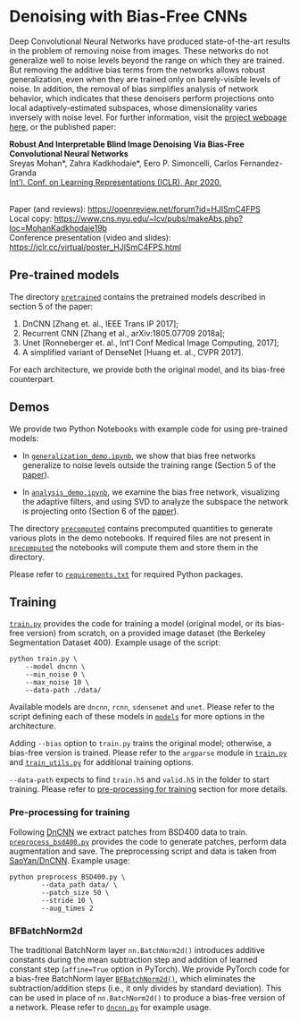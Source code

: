 # Denoising with Bias-Free CNNs

Deep Convolutional Neural Networks have produced state-of-the-art results in the problem of removing noise from images.
These networks do not generalize well to noise levels beyond the range on which they are trained. But removing the additive bias terms from the networks allows robust generalization, even when they are trained only on barely-visible levels of noise.  In addition, the removal of bias simplifies analysis of network behavior, which indicates that these denoisers perform projections onto local adaptively-estimated subspaces, whose dimensionality varies inversely with noise level.  For further information, visit the [project webpage here](https://labforcomputationalvision.github.io/bias_free_denoising/), or the published paper:

<b>Robust And Interpretable Blind Image Denoising Via Bias-Free Convolutional Neural Networks</b><br>
Sreyas Mohan*, Zahra Kadkhodaie*, Eero P. Simoncelli, Carlos Fernandez-Granda<br>
<A HREF="https://iclr.cc/Conferences/2020">Int'l. Conf. on Learning Representations (ICLR), Apr 2020.</A><br><br>

Paper (and reviews): https://openreview.net/forum?id=HJlSmC4FPS  <br>
Local copy: https://www.cns.nyu.edu/~lcv/pubs/makeAbs.php?loc=MohanKadkhodaie19b <br>
Conference presentation (video and slides): https://iclr.cc/virtual/poster_HJlSmC4FPS.html 

## Pre-trained models

The directory [`pretrained`](pretrained) contains the pretrained models described in section 5 of the paper:
1. DnCNN [Zhang et. al., IEEE Trans IP 2017];
2. Recurrent CNN [Zhang et al., arXiv:1805.07709 2018a];
3. Unet [Ronneberger et. al., Int'l Conf Medical Image Computing, 2017];
4. A simplified variant of DenseNet [Huang et. al., CVPR 2017].<br>

For each architecture, we provide both the original model, and its bias-free counterpart. 

## Demos

We provide two Python Notebooks with example code for using pre-trained models:

* In [`generalization_demo.ipynb`](generalization_demo.ipynb), we show that bias free networks generalize to noise levels outside the training range (Section 5 of the [paper](https://arxiv.org/pdf/1906.05478.pdf)).

* In [`analysis_demo.ipynb`](analysis_demo.ipynb), we examine the bias free network, visualizing the adaptive filters, and using SVD to analyze   the subspace the network is projecting onto (Section 6 of the [paper](https://arxiv.org/pdf/1906.05478.pdf)). 

The directory [`precomputed`](precomputed) contains precomputed quantities to generate various plots in the demo notebooks. If required files are not present in [`precomputed`](precomputed) the notebooks will compute them and store them in the directory. 

Please refer to [`requirements.txt`](requirements.txt) for required Python packages.

## Training

[`train.py`](train.py) provides the code for training a model (original model, or its bias-free version) from scratch, on a provided image dataset (the Berkeley Segmentation Dataset 400).
Example usage of the script:

```shell
python train.py \
	--model dncnn \
	--min_noise 0 \
	--max_noise 10 \
	--data-path ./data/
```

Available models are `dncnn`, `rcnn`, `sdensenet` and `unet`. Please refer to the script defining each of these models in [`models`](models) for more options in the architecture. 

Adding `--bias` option to `train.py` trains the original model; otherwise, a bias-free version is trained.  Please refer to the `argparse` module in [`train.py`](train.py) and [`train_utils.py`](utils/train_utils.py) for additional training options. 

`--data-path` expects to find `train.h5` and `valid.h5` in the folder to start training. Please refer to [pre-processing for training](#pre-processing-for-training) section for more details.

### Pre-processing for training

Following [DnCNN](https://arxiv.org/abs/1608.03981) we extract patches from BSD400 data to train. 
 [`preprocess_bsd400.py`](data/preprocess_bsd400.py) provides the code to generate patches, perform data augmentation and save. The preprocessing script and data is taken from [SaoYan/DnCNN](https://github.com/SaoYan/DnCNN-PyTorch). Example usage:

```shell
python preprocess_BSD400.py \
		--data_path data/ \
		--patch_size 50 \
		--stride 10 \
		--aug_times 2
```

### BFBatchNorm2d

The traditional BatchNorm layer `nn.BatchNorm2d()` introduces additive constants during the mean subtraction step and addition of learned constant step (`affine=True` option in PyTorch). We provide PyTorch code for a bias-free BatchNorm layer [`BFBatchNorm2d()`](models/BFBatchNorm2d.py), which eliminates the subtraction/addition steps (i.e., it only divides by standard deviation).  This can be used in place of `nn.BatchNorm2d()` to produce a bias-free version of a network. Please refer to [`dncnn.py`](models/dncnn.py) for example usage.
